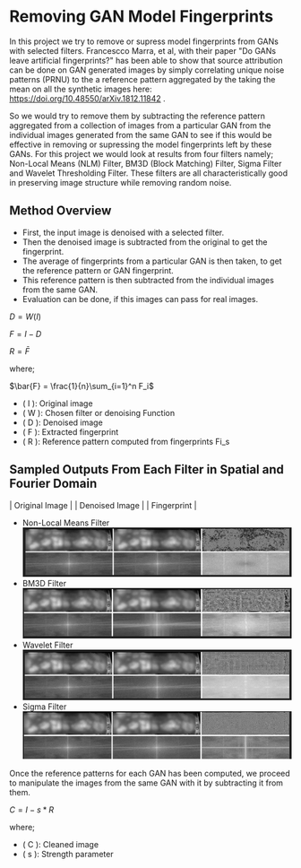 # Removing GAN Model Fingerprints
In this project we try to remove or supress model fingerprints from GANs with selected filters. Francescco Marra, et al, with their paper "Do GANs leave artificial fingerprints?" has been able to show that source attribution can be done on GAN generated images by simply correlating unique noise patterns (PRNU) to the a reference pattern aggregated by the taking the mean on all the synthetic images here: https://doi.org/10.48550/arXiv.1812.11842 .

So we would try to remove them by subtracting the reference pattern aggregated from a collection of images from a particular GAN from the individual images generated from the same GAN to see if this would be effective in removing or supressing the model fingerprints left by these GANs.
For this project we would look at results from four filters namely; Non-Local Means (NLM) Filter, BM3D (Block Matching) Filter, Sigma Filter and Wavelet Thresholding Filter. These filters are all characteristically good in preserving image structure while removing random noise.

## Method Overview
* First, the input image is denoised with a selected filter.
* Then the denoised image is subtracted from the original to get the fingerprint.
* The average of fingerprints from a particular GAN is then taken, to get the reference pattern or GAN fingerprint.
* This reference pattern is then subtracted from the individual images from the same GAN.
* Evaluation can be done, if this images can pass for real images.

$D = W(I)$

$F = I - D$
    
$R = \bar{F}$

where;

$\bar{F} = \frac{1}{n}\sum_{i=1}^n F_i$

- \( I \): Original image  
- \( W \): Chosen filter or denoising Function 
- \( D \): Denoised image   
- \( F \): Extracted fingerprint  
- \( R \): Reference pattern computed from fingerprints Fi_s

## Sampled Outputs From Each Filter in Spatial and Fourier Domain
|         Original Image       |      |       Denoised Image      |     |     Fingerprint      |
- Non-Local Means Filter
![nlm](image.png)
- BM3D Filter
![bm3d](image-1.png)
- Wavelet Filter
![wavelet](image-2.png)
- Sigma Filter
![sigma](image-3.png)

Once the reference patterns for each GAN has been computed, we proceed to manipulate the images from the same GAN with it by subtracting it from them.

$C = I - s * R$

where;
- \( C \): Cleaned image
- \( s \): Strength parameter  





